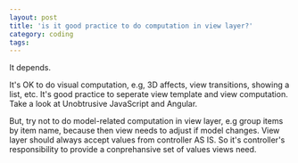```yaml
---
layout: post
title: 'is it good practice to do computation in view layer?'
category: coding
tags: 
---
```


It depends.

It's OK to do visual computation, e.g, 3D affects, view transitions, showing a list, etc. It's good practice to seperate view template and view computation. Take a look at Unobtrusive JavaScript and Angular.

But, try not to do model-related computation in view layer, e.g group items by item name, because then view needs to adjust if model changes. View layer should always accept values from controller AS IS. So it's controller's responsibility to provide a conprehansive set of values views need.
